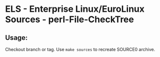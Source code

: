 # ELS - Enterprise Linux/EuroLinux Sources - perl-File-CheckTree
 
## Usage:
  Checkout branch or tag. Use `make sources` to recreate  SOURCE0 archive.

